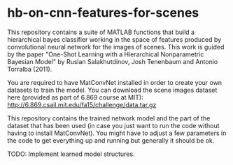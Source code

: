 # hb-on-cnn-features-for-scenes
This repository contains a suite of MATLAB functions that build a hierarchical bayes classifier working in the space of features produced by convolutional neural network for the images of scenes. This work is guided by the paper "One-Shot Learning with a Hierarchical
Nonparametric Bayesian Model" by Ruslan Salakhutdinov, Josh Tenenbaum and Antonio Torralba (2011).

You are required to have MatConvNet installed in order to create your own datasets to train the model. You can download the scene images dataset here (provided as part of 6.869 course at MIT):
http://6.869.csail.mit.edu/fa15/challenge/data.tar.gz

This repository contains the trained network model and the part of the dataset that has been used (in case you just want to run the code without having to install MatConvNet). You might have to adjust a few parameters in the code to get everything up and running but generally it should be ok.

TODO: Implement learned model structures.
